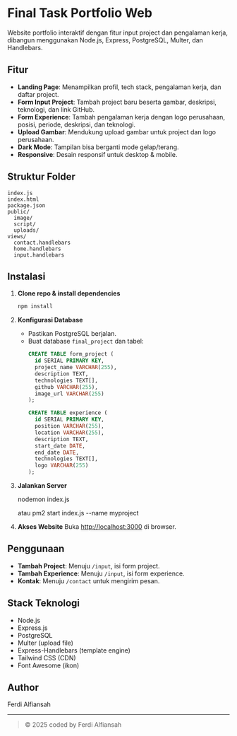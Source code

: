 # Final Task Portfolio Web

Website portfolio interaktif dengan fitur input project dan pengalaman kerja, dibangun menggunakan Node.js, Express, PostgreSQL, Multer, dan Handlebars.

## Fitur

- **Landing Page**: Menampilkan profil, tech stack, pengalaman kerja, dan daftar project.
- **Form Input Project**: Tambah project baru beserta gambar, deskripsi, teknologi, dan link GitHub.
- **Form Experience**: Tambah pengalaman kerja dengan logo perusahaan, posisi, periode, deskripsi, dan teknologi.
- **Upload Gambar**: Mendukung upload gambar untuk project dan logo perusahaan.
- **Dark Mode**: Tampilan bisa berganti mode gelap/terang.
- **Responsive**: Desain responsif untuk desktop & mobile.

## Struktur Folder

```
index.js
index.html
package.json
public/
  image/
  script/
  uploads/
views/
  contact.handlebars
  home.handlebars
  input.handlebars
```

## Instalasi

1. **Clone repo & install dependencies**
   ```sh
   npm install
   ```

2. **Konfigurasi Database**
   - Pastikan PostgreSQL berjalan.
   - Buat database `final_project` dan tabel:
     ```sql
     CREATE TABLE form_project (
       id SERIAL PRIMARY KEY,
       project_name VARCHAR(255),
       description TEXT,
       technologies TEXT[],
       github VARCHAR(255),
       image_url VARCHAR(255)
     );

     CREATE TABLE experience (
       id SERIAL PRIMARY KEY,
       position VARCHAR(255),
       location VARCHAR(255),
       description TEXT,
       start_date DATE,
       end_date DATE,
       technologies TEXT[],
       logo VARCHAR(255)
     );
     ```

3. **Jalankan Server**

   nodemon index.js

   atau pm2 start index.js --name myproject

4. **Akses Website**
   Buka [http://localhost:3000](http://localhost:3000) di browser.

## Penggunaan

- **Tambah Project**: Menuju `/input`, isi form project.
- **Tambah Experience**: Menuju `/input`, isi form experience.
- **Kontak**: Menuju `/contact` untuk mengirim pesan.

## Stack Teknologi

- Node.js
- Express.js
- PostgreSQL
- Multer (upload file)
- Express-Handlebars (template engine)
- Tailwind CSS (CDN)
- Font Awesome (ikon)

## Author

Ferdi Alfiansah

---

> © 2025 coded by Ferdi Alfiansah